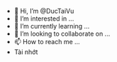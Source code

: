 - 👋 Hi, I’m @DucTaiVu
- 👀 I’m interested in ...
- 🌱 I’m currently learning ...
- 💞️ I’m looking to collaborate on ...
- 📫 How to reach me ...
- Tài nhớt

<!---
DucTaiVu/DucTaiVu is a ✨ special ✨ repository because its `README.md` (this file) appears on your GitHub profile.
You can click the Preview link to take a look at your changes.
--->
